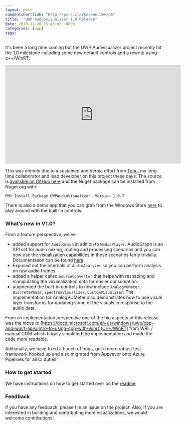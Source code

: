 ```yaml
---
layout: post
commentshortlink: "http://ps-s.clarkezone.dev/p5"
title:  "UWP Audiovisualizer 1.0 Release"
date: 2018-11-28 15:43:03 -0800
categories: [uwp]
tags:
---
```

It's been a long time coming but the UWP Audivisualizer project recently hit the 1.0 milestone including some new default controls and a rewrite using c++/WinRT.

<iframe width="560" height="315" src="https://www.youtube.com/embed/nS0scXYIGhU" frameborder="0" allowfullscreen></iframe>

This was entirely due to a sustained and heroic effort from [Tonu]( https://github.com/tonuv), my long time collaborator and lead developer on this project these days.  The source is [available on GitHub here](https://github.com/clarkezone/audiovisualizer) and the Nuget package can be installed from Nuget.org with:

`
PM> Install-Package UWPAudioVisualizer -Version 1.0.7
`

There is also a demo app that you can grab from the Windows Store [here](https://www.microsoft.com/en-us/p/audio-spectrum-visualizer/9nfrlr613699?activetab=pivot:overviewtab) to play around with the built-in controls.

### What’s new in V1.0?
From a feature perspective, we’ve
- added support for `AudioGraph` in adition to `MediaPlayer`.  AudioGraph is an API set for audio mixing, routing and processing scenarios and you can now use the visualization capabilities in those scenarios fairly trivially.  Documentation can be found [here]( https://docs.microsoft.com/en-us/windows/uwp/audio-video-camera/audio-graphs).
- Exposed out the internals of `AudioAnalyzer` so you can perform analysis on raw audio frames.
- added a helper called `SourceConverter` that helps with reshaping and manipulating the visualalization data for easier consumption.
- augmented the built-in controls to now include `AnalogVUMeter`, `DiscreteVUBar`, `SpectrumVisualizer`, `CustomVisualizer`.  The implementation for AnalogVUMeter also demonstrates how to use visual layer transforms for updating some of the visuals in response to the audio data.

From an implementation perspective one of the big aspects of this release was the move to [https://docs.microsoft.com/en-us/windows/uwp/cpp-and-winrt-apis/intro-to-using-cpp-with-winrt](C++/WinRT) from WRL / manual COM which hugely simplified the implementation and made the code more readable.

Aditionally, we have fixed a bunch of bugs, got a more robust test framework hooked up and also migrated from Appvevor onto Azure Pipelines for all CI duties.

### How to get started
We have instructions on how to get started over on the [readme]( https://github.com/clarkezone/audiovisualizer)

### Feedback
If you have any feedback, please file an issue on the project.  Also, if you are interested in building and contributing more visualizations, we would welcome contributions!
